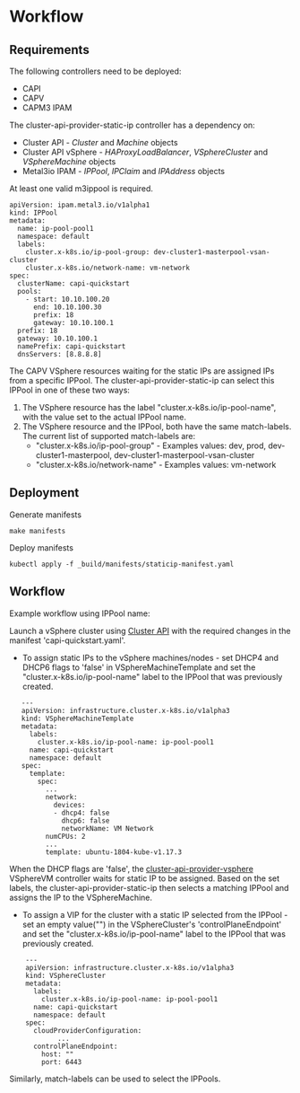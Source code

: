 # Workflow

## Requirements

The following controllers need to be deployed:

* CAPI
* CAPV
* CAPM3 IPAM

The cluster-api-provider-static-ip controller has a dependency on:
* Cluster API - *Cluster* and *Machine* objects
* Cluster API vSphere - *HAProxyLoadBalancer*, *VSphereCluster* and *VSphereMachine* objects
* Metal3io IPAM - *IPPool*, *IPClaim* and *IPAddress* objects

At least one valid m3ippool is required.
````
apiVersion: ipam.metal3.io/v1alpha1
kind: IPPool
metadata:
  name: ip-pool-pool1
  namespace: default
  labels:
    cluster.x-k8s.io/ip-pool-group: dev-cluster1-masterpool-vsan-cluster
    cluster.x-k8s.io/network-name: vm-network
spec:
  clusterName: capi-quickstart
  pools:
    - start: 10.10.100.20
      end: 10.10.100.30
      prefix: 18
      gateway: 10.10.100.1
  prefix: 18
  gateway: 10.10.100.1
  namePrefix: capi-quickstart
  dnsServers: [8.8.8.8]
  ````

The CAPV VSphere resources waiting for the static IPs are assigned IPs from a specific IPPool. 
The cluster-api-provider-static-ip can select this IPPool in one of these two ways:
1) The VSphere resource has the label "cluster.x-k8s.io/ip-pool-name", with the value set to the actual IPPool name.
2) The VSphere resource and the IPPool, both have the same match-labels. The current list of supported match-labels are: 
    * "cluster.x-k8s.io/ip-pool-group" - Examples values: dev, prod, dev-cluster1-masterpool, dev-cluster1-masterpool-vsan-cluster  
    * "cluster.x-k8s.io/network-name" - Examples values: vm-network
     
 
## Deployment

Generate manifests 
````
make manifests
````


Deploy manifests 
````
kubectl apply -f _build/manifests/staticip-manifest.yaml
```` 

## Workflow

Example workflow using IPPool name:

Launch a vSphere cluster using [Cluster API](https://cluster-api.sigs.k8s.io/user/quick-start.html) with the required 
changes in the manifest 'capi-quickstart.yaml'.
 * To assign static IPs to the vSphere machines/nodes - set DHCP4 and DHCP6 flags to 'false' in VSphereMachineTemplate
    and set the "cluster.x-k8s.io/ip-pool-name" label to the IPPool that was previously created.
     
 ````
    ---
    apiVersion: infrastructure.cluster.x-k8s.io/v1alpha3
    kind: VSphereMachineTemplate
    metadata:
      labels:
        cluster.x-k8s.io/ip-pool-name: ip-pool-pool1
      name: capi-quickstart
      namespace: default
    spec:
      template:
        spec:
          ...
          network:
            devices:
            - dhcp4: false
              dhcp6: false
              networkName: VM Network
          numCPUs: 2
          ...
          template: ubuntu-1804-kube-v1.17.3
 ````

When the DHCP flags are 'false', the [cluster-api-provider-vsphere](https://github.com/kubernetes-sigs/cluster-api-provider-vsphere) 
VSphereVM controller waits for static IP to be assigned.
Based on the set labels, the  cluster-api-provider-static-ip then selects a matching IPPool and assigns the IP to the
VSphereMachine.

 * To assign a VIP for the cluster with a static IP selected from the IPPool - set an empty value("") in the 
   VSphereCluster's 'controlPlaneEndpoint' and set the "cluster.x-k8s.io/ip-pool-name" label to the IPPool that was 
   previously created.
   
```
    ---
    apiVersion: infrastructure.cluster.x-k8s.io/v1alpha3
    kind: VSphereCluster
    metadata:
      labels:
        cluster.x-k8s.io/ip-pool-name: ip-pool-pool1
      name: capi-quickstart
      namespace: default
    spec:
      cloudProviderConfiguration:
            ...
      controlPlaneEndpoint:
        host: ""
        port: 6443
```

Similarly, match-labels can be used to select the IPPools.